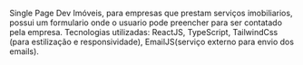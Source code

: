 Single Page Dev Imóveis, para empresas que prestam serviços imobiliarios, possui um formulario onde o usuario pode preencher para ser contatado pela empresa.
Tecnologias utilizadas: ReactJS, TypeScript, TailwindCss (para estilização e responsividade), EmailJS(serviço externo para envio dos emails).
